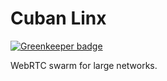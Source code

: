 # Cuban Linx

[![Greenkeeper badge](https://badges.greenkeeper.io/mikeal/cuban-linx.svg)](https://greenkeeper.io/)

WebRTC swarm for large networks.
